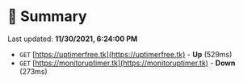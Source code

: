 # 📖 Summary
Last updated: **11/30/2021, 6:24:00 PM**

- `GET` [https://uptimerfree.tk](https://uptimerfree.tk) - **Up** (529ms)
- `GET` [https://monitoruptimer.tk](https://monitoruptimer.tk) - **Down** (273ms)
